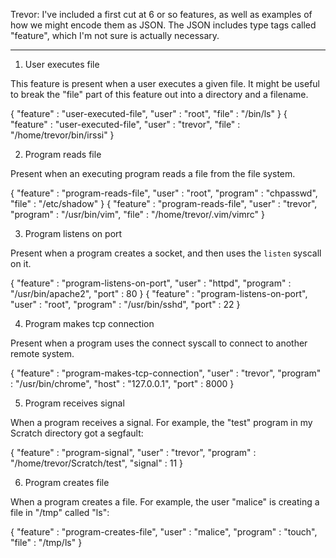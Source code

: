 Trevor: I've included a first cut at 6 or so features, as well as examples of how we might encode them as JSON. The JSON includes type tags called "feature", which I'm not sure is actually necessary.

----

1. User executes file

This feature is present when a user executes a given file. It might be useful to break the "file" part of this feature out into a directory and a filename.

{ "feature" : "user-executed-file", "user" : "root", "file" : "/bin/ls" }
{ "feature" : "user-executed-file", "user" : "trevor", "file" : "/home/trevor/bin/irssi" }

2. Program reads file

Present when an executing program reads a file from the file system.

{ "feature" : "program-reads-file", "user" : "root", "program" : "chpasswd", "file" : "/etc/shadow" }
{ "feature" : "program-reads-file", "user" : "trevor", "program" : "/usr/bin/vim", "file" : "/home/trevor/.vim/vimrc" }

3. Program listens on port

Present when a program creates a socket, and then uses the `listen` syscall on it.

{ "feature" : "program-listens-on-port", "user" : "httpd", "program" : "/usr/bin/apache2", "port" : 80 }
{ "feature" : "program-listens-on-port", "user" : "root", "program" : "/usr/bin/sshd", "port" : 22 }

4. Program makes tcp connection

Present when a program uses the connect syscall to connect to another remote system.

{ "feature" : "program-makes-tcp-connection", "user" : "trevor", "program" : "/usr/bin/chrome", "host" : "127.0.0.1", "port" : 8000 }

5. Program receives signal

When a program receives a signal. For example, the "test" program in my Scratch directory got a segfault:

{ "feature" : "program-signal", "user" : "trevor", "program" : "/home/trevor/Scratch/test", "signal" : 11 }

6. Program creates file

When a program creates a file. For example, the user "malice" is creating a file in "/tmp" called "ls":

{ "feature" : "program-creates-file", "user" : "malice", "program" : "touch", "file" : "/tmp/ls" }
